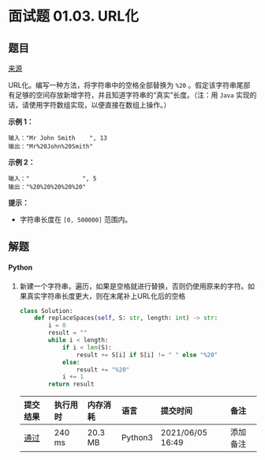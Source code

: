 # 面试题 01.03. URL化

## 题目

[来源](https://leetcode-cn.com/problems/string-to-url-lcci/)

URL化。编写一种方法，将字符串中的空格全部替换为 `%20` 。假定该字符串尾部有足够的空间存放新增字符，并且知道字符串的“真实”长度。（注：用 `Java` 实现的话，请使用字符数组实现，以便直接在数组上操作。）

 **示例 1：**

```
输入："Mr John Smith    ", 13
输出："Mr%20John%20Smith"
```

**示例 2：**

```
输入："               ", 5
输出："%20%20%20%20%20"
```

**提示：**

- 字符串长度在 `[0, 500000]` 范围内。

## 解题

#### Python

1. 新建一个字符串，遍历，如果是空格就进行替换，否则仍使用原来的字符。如果真实字符串长度更大，则在末尾补上URL化后的空格

   ```python
   class Solution:
       def replaceSpaces(self, S: str, length: int) -> str:
           i = 0
           result = ""
           while i < length:
               if i < len(S):
                   result += S[i] if S[i] != " " else "%20"
               else:
                   result += "%20"
               i += 1
           return result
   ```

   | 提交结果                                                     | 执行用时 | 内存消耗 | 语言    | 提交时间         | 备注     |
   | :----------------------------------------------------------- | :------- | :------- | :------ | :--------------- | :------- |
   | [通过](https://leetcode-cn.com/submissions/detail/184190856/) | 240 ms   | 20.3 MB  | Python3 | 2021/06/05 16:49 | 添加备注 |